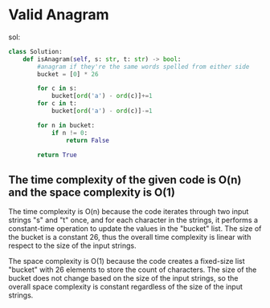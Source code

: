 # Valid Anagram

sol:
```python
class Solution:
    def isAnagram(self, s: str, t: str) -> bool:
        #anagram if they're the same words spelled from either side
        bucket = [0] * 26

        for c in s:
            bucket[ord('a') - ord(c)]+=1
        for c in t:
            bucket[ord('a') - ord(c)]-=1

        for n in bucket:
            if n != 0:
                return False

        return True
```

## The time complexity of the given code is O(n) and the space complexity is O(1)

The time complexity is O(n) because the code iterates through two input strings "s" and "t" once, and for each character in the strings, it performs a constant-time operation to update the values in the "bucket" list. The size of the bucket is a constant 26, thus the overall time complexity is linear with respect to the size of the input strings.

The space complexity is O(1) because the code creates a fixed-size list "bucket" with 26 elements to store the count of characters. The size of the bucket does not change based on the size of the input strings, so the overall space complexity is constant regardless of the size of the input strings.